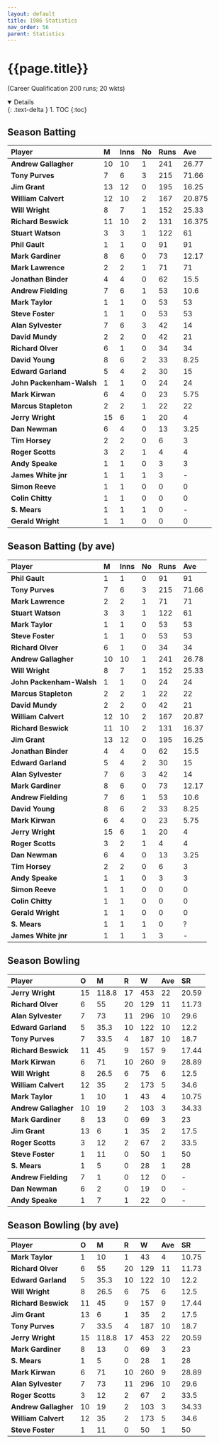 ```yaml
---
layout: default
title: 1986 Statistics
nav_order: 56
parent: Statistics
---
```


# {{page.title}}

(Career Qualification 200 runs; 20 wkts)

<details open markdown="block">
  {: .text-delta }
1. TOC
{:toc}
</details>

## Season Batting

| Player | M | Inns | No | Runs | Ave |
|:---|:---|:---|:---|:---|:---|
| **Andrew Gallagher** | 10 | 10 | 1 | 241 | 26.77 |
| **Tony Purves** | 7 | 6 | 3 | 215 | 71.66 |
| **Jim Grant** | 13 | 12 | 0 | 195 | 16.25 |
| **William Calvert** | 12 | 10 | 2 | 167 | 20.875 |
| **Will Wright** | 8 | 7 | 1 | 152 | 25.33 |
| **Richard Beswick** | 11 | 10 | 2 | 131 | 16.375 |
| **Stuart Watson** | 3 | 3 | 1 | 122 | 61 |
| **Phil Gault** | 1 | 1 | 0 | 91 | 91 |
| **Mark Gardiner** | 8 | 6 | 0 | 73 | 12.17 |
| **Mark Lawrence** | 2 | 2 | 1 | 71 | 71 |
| **Jonathan Binder** | 4 | 4 | 0 | 62 | 15.5 |
| **Andrew Fielding** | 7 | 6 | 1 | 53 | 10.6 |
| **Mark Taylor** | 1 | 1 | 0 | 53 | 53 |
| **Steve Foster** | 1 | 1 | 0 | 53 | 53 |
| **Alan Sylvester** | 7 | 6 | 3 | 42 | 14 |
| **David Mundy** | 2 | 2 | 0 | 42 | 21 |
| **Richard Olver** | 6 | 1 | 0 | 34 | 34 |
| **David Young** | 8 | 6 | 2 | 33 | 8.25 |
| **Edward Garland** | 5 | 4 | 2 | 30 | 15 |
| **John Packenham-Walsh** | 1 | 1 | 0 | 24 | 24 |
| **Mark Kirwan** | 6 | 4 | 0 | 23 | 5.75 |
| **Marcus Stapleton** | 2 | 2 | 1 | 22 | 22 |
| **Jerry Wright** | 15 | 6 | 1 | 20 | 4 |
| **Dan Newman** | 6 | 4 | 0 | 13 | 3.25 |
| **Tim Horsey** | 2 | 2 | 0 | 6 | 3 |
| **Roger Scotts** | 3 | 2 | 1 | 4 | 4 |
| **Andy Speake** | 1 | 1 | 0 | 3 | 3 |
| **James White jnr** | 1 | 1 | 1 | 3 | - |
| **Simon Reeve** | 1 | 1 | 0 | 0 | 0 |
| **Colin Chitty** | 1 | 1 | 0 | 0 | 0 |
| **S. Mears** | 1 | 1 | 1 | 0 | - |
| **Gerald Wright** | 1 | 1 | 0 | 0 | 0 |

## Season Batting (by ave)

| Player | M | Inns | No | Runs | Ave |
|:---|:---|:---|:---|:---|:---|
| **Phil Gault** | 1 | 1 | 0 | 91 | 91 |
| **Tony Purves** | 7 | 6 | 3 | 215 | 71.66 |
| **Mark Lawrence** | 2 | 2 | 1 | 71 | 71 |
| **Stuart Watson** | 3 | 3 | 1 | 122 | 61 |
| **Mark Taylor** | 1 | 1 | 0 | 53 | 53 |
| **Steve Foster** | 1 | 1 | 0 | 53 | 53 |
| **Richard Olver** | 6 | 1 | 0 | 34 | 34 |
| **Andrew Gallagher** | 10 | 10 | 1 | 241 | 26.78 |
| **Will Wright** | 8 | 7 | 1 | 152 | 25.33 |
| **John Packenham-Walsh** | 1 | 1 | 0 | 24 | 24 |
| **Marcus Stapleton** | 2 | 2 | 1 | 22 | 22 |
| **David Mundy** | 2 | 2 | 0 | 42 | 21 |
| **William Calvert** | 12 | 10 | 2 | 167 | 20.87 |
| **Richard Beswick** | 11 | 10 | 2 | 131 | 16.37 |
| **Jim Grant** | 13 | 12 | 0 | 195 | 16.25 |
| **Jonathan Binder** | 4 | 4 | 0 | 62 | 15.5 |
| **Edward Garland** | 5 | 4 | 2 | 30 | 15 |
| **Alan Sylvester** | 7 | 6 | 3 | 42 | 14 |
| **Mark Gardiner** | 8 | 6 | 0 | 73 | 12.17 |
| **Andrew Fielding** | 7 | 6 | 1 | 53 | 10.6 |
| **David Young** | 8 | 6 | 2 | 33 | 8.25 |
| **Mark Kirwan** | 6 | 4 | 0 | 23 | 5.75 |
| **Jerry Wright** | 15 | 6 | 1 | 20 | 4 |
| **Roger Scotts** | 3 | 2 | 1 | 4 | 4 |
| **Dan Newman** | 6 | 4 | 0 | 13 | 3.25 |
| **Tim Horsey** | 2 | 2 | 0 | 6 | 3 |
| **Andy Speake** | 1 | 1 | 0 | 3 | 3 |
| **Simon Reeve** | 1 | 1 | 0 | 0 | 0 |
| **Colin Chitty** | 1 | 1 | 0 | 0 | 0 |
| **Gerald Wright** | 1 | 1 | 0 | 0 | 0 |
| **S. Mears** | 1 | 1 | 1 | 0 | ? |
| **James White jnr** | 1 | 1 | 1 | 3 | - |

## Season Bowling

| Player | O | M | R | W | Ave | SR |
|:---|:---|:---|:---|:---|:---|:---|
| **Jerry Wright** | 15 | 118.8 | 17 | 453 | 22 | 20.59 | 32.4 |
| **Richard Olver** | 6 | 55 | 20 | 129 | 11 | 11.73 | 30 |
| **Alan Sylvester** | 7 | 73 | 11 | 296 | 10 | 29.6 | 43.8 |
| **Edward Garland** | 5 | 35.3 | 10 | 122 | 10 | 12.2 | 21.18 |
| **Tony Purves** | 7 | 33.5 | 4 | 187 | 10 | 18.7 | 20.1 |
| **Richard Beswick** | 11 | 45 | 9 | 157 | 9 | 17.44 | 30 |
| **Mark Kirwan** | 6 | 71 | 10 | 260 | 9 | 28.89 | 47.33 |
| **Will Wright** | 8 | 26.5 | 6 | 75 | 6 | 12.5 | 26.5 |
| **William Calvert** | 12 | 35 | 2 | 173 | 5 | 34.6 | 42 |
| **Mark Taylor** | 1 | 10 | 1 | 43 | 4 | 10.75 | 15 |
| **Andrew Gallagher** | 10 | 19 | 2 | 103 | 3 | 34.33 | 38 |
| **Mark Gardiner** | 8 | 13 | 0 | 69 | 3 | 23 | 26 |
| **Jim Grant** | 13 | 6 | 1 | 35 | 2 | 17.5 | 18 |
| **Roger Scotts** | 3 | 12 | 2 | 67 | 2 | 33.5 | 36 |
| **Steve Foster** | 1 | 11 | 0 | 50 | 1 | 50 | 66 |
| **S. Mears** | 1 | 5 | 0 | 28 | 1 | 28 | 30 |
| **Andrew Fielding** | 7 | 1 | 0 | 12 | 0 | - | - |
| **Dan Newman** | 6 | 2 | 0 | 19 | 0 | - | - |
| **Andy Speake** | 1 | 7 | 1 | 22 | 0 | - | - |

## Season Bowling (by ave)

| Player | O | M | R | W | Ave | SR |
|:---|:---|:---|:---|:---|:---|:---|
| **Mark Taylor** | 1 | 10 | 1 | 43 | 4 | 10.75 | 15 |
| **Richard Olver** | 6 | 55 | 20 | 129 | 11 | 11.73 | 30 |
| **Edward Garland** | 5 | 35.3 | 10 | 122 | 10 | 12.2 | 21.18 |
| **Will Wright** | 8 | 26.5 | 6 | 75 | 6 | 12.5 | 26.5 |
| **Richard Beswick** | 11 | 45 | 9 | 157 | 9 | 17.44 | 30 |
| **Jim Grant** | 13 | 6 | 1 | 35 | 2 | 17.5 | 18 |
| **Tony Purves** | 7 | 33.5 | 4 | 187 | 10 | 18.7 | 20.1 |
| **Jerry Wright** | 15 | 118.8 | 17 | 453 | 22 | 20.59 | 32.4 |
| **Mark Gardiner** | 8 | 13 | 0 | 69 | 3 | 23 | 26 |
| **S. Mears** | 1 | 5 | 0 | 28 | 1 | 28 | 30 |
| **Mark Kirwan** | 6 | 71 | 10 | 260 | 9 | 28.89 | 47.33 |
| **Alan Sylvester** | 7 | 73 | 11 | 296 | 10 | 29.6 | 43.8 |
| **Roger Scotts** | 3 | 12 | 2 | 67 | 2 | 33.5 | 36 |
| **Andrew Gallagher** | 10 | 19 | 2 | 103 | 3 | 34.33 | 38 |
| **William Calvert** | 12 | 35 | 2 | 173 | 5 | 34.6 | 42 |
| **Steve Foster** | 1 | 11 | 0 | 50 | 1 | 50 | 66 |

